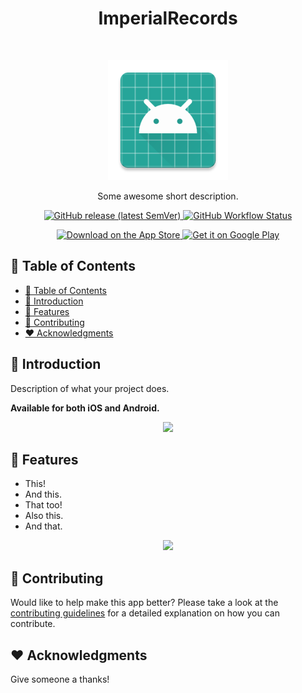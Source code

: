 <h1 align="center">ImperialRecords</h1><br>
<p align="center">
  <img alt="ImperialRecords" title="ImperialRecords" src="android/app/src/main/res/mipmap-xxxhdpi/ic_launcher.png" width="192">
</p>

<p align="center">
  Some awesome short description.
</p>

<p align="center">
  <a href="https://github.com/DiogoAbu/imperial-records/releases">
    <img alt="GitHub release (latest SemVer)" src="https://img.shields.io/github/v/release/DiogoAbu/imperial-records?sort=semver&style=flat-square">
  </a>
  <a href="https://github.com/DiogoAbu/imperial-records/actions">
    <img alt="GitHub Workflow Status" src="https://img.shields.io/github/workflow/status/DiogoAbu/imperial-records/Build%20Android?label=Build%20Android&style=flat-square">
  </a>
</p>

<p align="center">
  <a href="#CHANGE_ITUNES_APP_STORE_LINK">
    <img alt="Download on the App Store" title="App Store" src="http://i.imgur.com/0n2zqHD.png" width="140">
  </a>

  <a href="#CHANGE_GOOGLE_PLAY_STORE_LINK">
    <img alt="Get it on Google Play" title="Google Play" src="http://i.imgur.com/mtGRPuM.png" width="140">
  </a>
</p>

<!-- [BEGIN] Don't edit this section, instead run Markdown AIO: Update Table of Contents -->
## 🚩 Table of Contents

- [🚩 Table of Contents](#-table-of-contents)
- [🚀 Introduction](#-introduction)
- [🎨 Features](#-features)
- [💬 Contributing](#-contributing)
- [❤️ Acknowledgments](#️-acknowledgments)
<!-- [END] Don't edit this section, instead run Markdown AIO: Update Table of Contents -->

## 🚀 Introduction

Description of what your project does.

**Available for both iOS and Android.**

<p align="center">
  <img src="#CHANGE_PROMOTIONAL_SCREENSHOT" width="350">
</p>

## 🎨 Features

* This!
* And this.
* That too!
* Also this.
* And that.

<p align="center">
  <img src="#CHANGE_OVERVIEW_SCREENSHOT" width="700">
</p>

## 💬 Contributing

Would like to help make this app better? Please take a look at the [contributing guidelines](./CONTRIBUTING.md) for a detailed explanation on how you can contribute.

## ❤️ Acknowledgments

Give someone a thanks!
